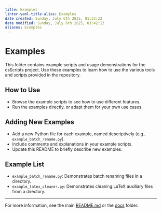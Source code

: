 ```yaml
---
title: Examples
linter-yaml-title-alias: Examples
date created: Sunday, July 6th 2025, 01:33:23
date modified: Sunday, July 6th 2025, 01:42:13
aliases: Examples
---
```


# Examples

This folder contains example scripts and usage demonstrations for the csScripts project. Use these examples to learn how to use the various tools and scripts provided in the repository.

## How to Use

- Browse the example scripts to see how to use different features.
- Run the examples directly, or adapt them for your own use cases.

## Adding New Examples

- Add a new Python file for each example, named descriptively (e.g., `example_batch_rename.py`).
- Include comments and explanations in your example scripts.
- Update this README to briefly describe new examples.

## Example List

- `example_batch_rename.py`: Demonstrates batch renaming files in a directory.
- `example_latex_cleaner.py`: Demonstrates cleaning LaTeX auxiliary files from a directory.

---

For more information, see the main [README.md](../README.md) or the [docs](../docs/) folder.
